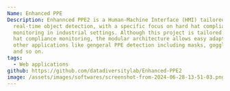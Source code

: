 ```yaml
---
Name: Enhanced PPE
Description: Enhannced PPE2 is a Human-Machine Interface (HMI) tailored for
  real-time object detection, with a specific focus on hard hat compliance
  monitoring in industrial settings. Although this project is tailored for hard
  hat compliance monitoring, the modular architecture allows easy adaptation for
  other applications like gengeral PPE detection including masks, goggles, vest
  and so on.
tags:
  - Web applications
github: https://github.com/datadiversitylab/Enhanced-PPE2
image: /assets/images/softwares/screenshot-from-2024-06-28-13-51-03.png
---
```

